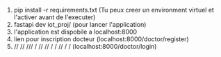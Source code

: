 1. pip install -r requirements.txt (Tu peux creer un environment virtuel et l'activer avant de l'executer)
2. fastapi dev iot_proj/ (pour lancer l'application)
3. l'application est dispobile a localhost:8000
4. lien pour inscription docteur (localhost:8000/doctor/register)
5. // // /// / // // / / // / /  (localhost:8000/doctor/login)
